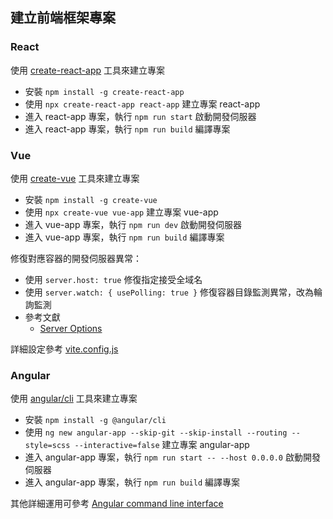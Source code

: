 ## 建立前端框架專案

### React

使用 [create-react-app](https://github.com/facebook/create-react-app) 工具來建立專案

+ 安裝 ```npm install -g create-react-app```
+ 使用 ```npx create-react-app react-app``` 建立專案 react-app
+ 進入 react-app 專案，執行 ```npm run start``` 啟動開發伺服器
+ 進入 react-app 專案，執行 ```npm run build``` 編譯專案

### Vue

使用 [create-vue](https://vuejs.org/guide/quick-start.html#creating-a-vue-application) 工具來建立專案

+ 安裝 ```npm install -g create-vue```
+ 使用 ```npx create-vue vue-app``` 建立專案 vue-app
+ 進入 vue-app 專案，執行 ```npm run dev``` 啟動開發伺服器
+ 進入 vue-app 專案，執行 ```npm run build``` 編譯專案

修復對應容器的開發伺服器異常：

+ 使用 ```server.host: true``` 修復指定接受全域名
+ 使用 ```server.watch: { usePolling: true }``` 修復容器目錄監測異常，改為輪詢監測
+ 參考文獻
    - [Server Options](https://vitejs.dev/config/server-options.html)

詳細設定參考 [vite.config.js](./vue-app/vite.config.js)

### Angular

使用 [angular/cli](https://angular.io/cli) 工具來建立專案

+ 安裝 ```npm install -g @angular/cli```
+ 使用 ```ng new angular-app --skip-git --skip-install --routing --style=scss --interactive=false``` 建立專案 angular-app
+ 進入 angular-app 專案，執行 ```npm run start -- --host 0.0.0.0``` 啟動開發伺服器
+ 進入 angular-app 專案，執行 ```npm run build``` 編譯專案

其他詳細運用可參考 [Angular command line interface](https://github.com/eastmoon/tutorial-js-angular/blob/main/repo/readme.md)
